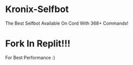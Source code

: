 # Kronix-Selfbot
The Best Selfbot Available On Cord With 368+ Commands!




# Fork In Replit!!!
For Best Performance :)
